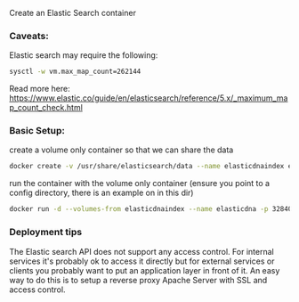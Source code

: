Create an Elastic Search container

### Caveats:
Elastic search may require the following:

```bash
sysctl -w vm.max_map_count=262144
```

Read more here: https://www.elastic.co/guide/en/elasticsearch/reference/5.x/_maximum_map_count_check.html

### Basic Setup:
create a volume only container so that we can share the data
```bash
docker create -v /usr/share/elasticsearch/data --name elasticdnaindex elasticsearch /bin/true
```

run the container with the volume only container
(ensure you point to a config directory, there is an example on in this dir)
```bash
docker run -d --volumes-from elasticdnaindex --name elasticdna -p 32840:9200 -v "$PWD/config":/usr/share/elasticsearch/config elasticsearch
```

### Deployment tips
The Elastic search API does not support any access control. For internal services
it's probably ok to access it directly but for external services or clients
you probably want to put an application layer in front of it. An easy way to
do this is to setup a reverse proxy Apache Server with SSL and access control.
